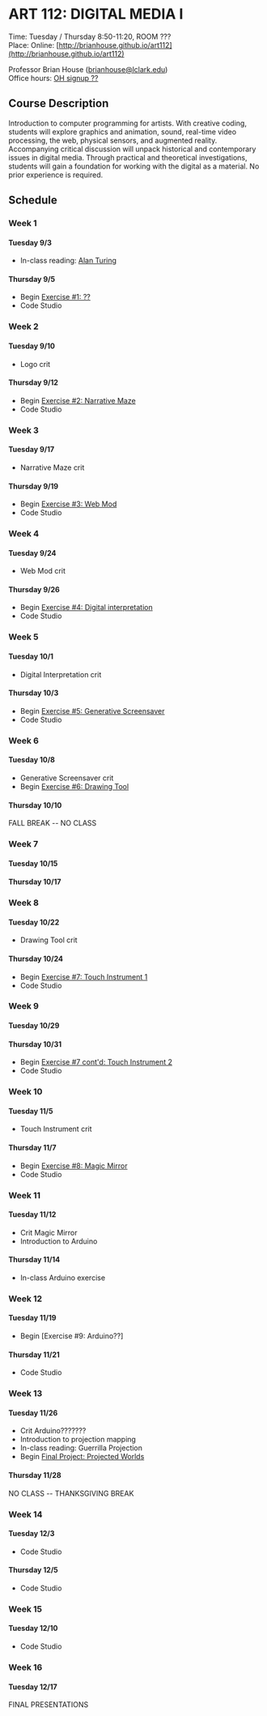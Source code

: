 # ART 112: DIGITAL MEDIA I

Time: Tuesday / Thursday 8:50-11:20, ROOM ???  
Place: 
Online: [http://brianhouse.github.io/art112](http://brianhouse.github.io/art112)  

Professor Brian House ([brianhouse@lclark.edu](mailto:brianhouse@lclark.edu))  
Office hours: [OH signup ??](http)


## Course Description

Introduction to computer programming for artists. With creative coding, students will explore graphics and animation, sound, real-time video processing, the web, physical sensors, and augmented reality. Accompanying critical discussion will unpack historical and contemporary issues in digital media. Through practical and theoretical investigations, students will gain a foundation for working with the digital as a material. No prior experience is required.

## Schedule

### Week 1

#### Tuesday 9/3
- In-class reading: [Alan Turing](reading/turing.pdf)

#### Thursday 9/5
- Begin [Exercise #1: ??](exercises/01_logo.md)
- Code Studio

### Week 2

#### Tuesday 9/10
- Logo crit

#### Thursday 9/12
- Begin [Exercise #2: Narrative Maze](exercises/02_maze.md)
- Code Studio


### Week 3

#### Tuesday 9/17
- Narrative Maze crit

#### Thursday 9/19
- Begin [Exercise #3: Web Mod](exercises/03_webmod.md)
- Code Studio


### Week 4

#### Tuesday 9/24
- Web Mod crit

#### Thursday 9/26
- Begin [Exercise #4: Digital interpretation](exercises/04_interpretation.md)
- Code Studio


### Week 5

#### Tuesday 10/1
- Digital Interpretation crit

#### Thursday 10/3
- Begin [Exercise #5: Generative Screensaver](exercises/05_screensaver.md)
- Code Studio


### Week 6

#### Tuesday 10/8
- Generative Screensaver crit
- Begin [Exercise #6: Drawing Tool](exercises/06_drawing_tool.md)

#### Thursday 10/10
FALL BREAK -- NO CLASS


### Week 7

#### Tuesday 10/15

#### Thursday 10/17


### Week 8

#### Tuesday 10/22
- Drawing Tool crit

#### Thursday 10/24
- Begin [Exercise #7: Touch Instrument 1](exercises/06_touch_instrument_1.md)
- Code Studio


### Week 9

#### Tuesday 10/29

#### Thursday 10/31
- Begin [Exercise #7 cont'd: Touch Instrument 2](exercises/06_touch_instrument_2.md)
- Code Studio


### Week 10

#### Tuesday 11/5
- Touch Instrument crit

#### Thursday 11/7
- Begin [Exercise #8: Magic Mirror](exercises/08_magic_mirror.md)
- Code Studio


### Week 11

#### Tuesday 11/12
- Crit Magic Mirror
- Introduction to Arduino

#### Thursday 11/14
- In-class Arduino exercise


### Week 12

#### Tuesday 11/19
- Begin [Exercise #9: Arduino??]

#### Thursday 11/21
- Code Studio


### Week 13

#### Tuesday 11/26
- Crit Arduino???????
- Introduction to projection mapping
- In-class reading: Guerrilla Projection
- Begin [Final Project: Projected Worlds](exercises/final.md)

#### Thursday 11/28
NO CLASS -- THANKSGIVING BREAK


### Week 14

#### Tuesday 12/3
- Code Studio


#### Thursday 12/5
- Code Studio


### Week 15

#### Tuesday 12/10
- Code Studio

### Week 16

#### Tuesday 12/17
FINAL PRESENTATIONS

